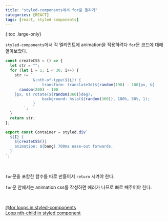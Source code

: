 ```yaml
---
title: "styled-components에서 for문 돌리기"
categories: [REACT]
tags: [react, styled components]
---
```


{:toc .large-only}

`styled-components`에서 각 엘리먼트에 animation을 적용하려다 `for`문 코드에 대해 알아보았다.

```js
const createCSS = () => {
  let str = "";
  for (let i = 1; i < 30; i++) {
    str += `
            &:nth-of-type(${i}) {
                transform: translate3d(${random(190) - 100}px, ${
      random(200) - 100
    }px, 0) rotate(${random(360)}deg);
                background: hsla(${random(360)}, 100%, 50%, 1);
            }
        `;
  }
  return str;
};

export const Container = styled.div`
  ${I} {
    ${createCSS()}
    animation: ${bang} 700ms ease-out forwards;
  }
`;
```

<br/>

`for`문을 포함한 함수를 따로 만들어서 `return` 시켜야 한다.

`for`문 안에서는 animation css를 작성하면 에러가 나므로 빠로 빼주어야 한다.

<br/>

[@for loops in styled-components](https://stackoverflow.com/questions/52696511/for-loops-in-styled-components)<br/>
[Loop nth-child in styled component](https://spectrum.chat/styled-components/general/loop-nth-child-in-styled-component~7342bb0f-0fb6-4548-ac56-75834008af69)
